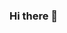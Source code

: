 ### Hi there 👋

<!--
**JISU1012/JISU1012** is a ✨ _special_ ✨ repository because its `README.md` (this file) appears on your GitHub profile.
#![header](https://capsule-render.vercel.app/api?type=wave&color=auto&height=300&section=header&text=capsule%20render&fontSize=90)
#<img src="https://capsule-render.vercel.app/api?type=wave&color=auto&height=300&section=header&text=capsule%20render&fontSize=90" />
Here are some ideas to get you started:

- 🔭 I’m currently working on ...
- 🌱 I’m currently learning ...
- 👯 I’m looking to collaborate on ...
- 🤔 I’m looking for help with ...
- 💬 Ask me about ...
- 📫 How to reach me: ...
- 😄 Pronouns: ...
- ⚡ Fun fact: ...
-->
